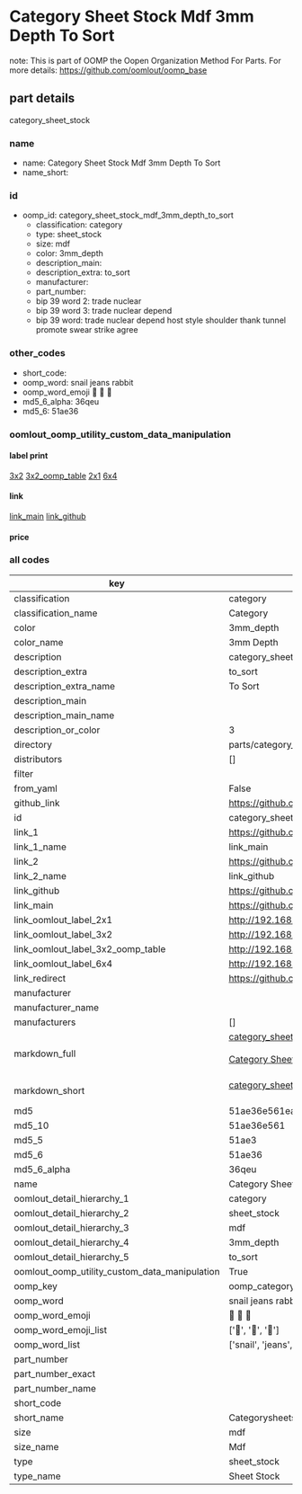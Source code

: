 # Category Sheet Stock Mdf 3mm Depth To Sort  

note: This is part of OOMP the Oopen Organization Method For Parts. For more details: https://github.com/oomlout/oomp_base

##  part details
  



category_sheet_stock



### name
* name: Category Sheet Stock Mdf 3mm Depth To Sort
* name_short: 
### id
* oomp_id: category_sheet_stock_mdf_3mm_depth_to_sort
  * classification: category
  * type: sheet_stock
  * size: mdf
  * color: 3mm_depth
  * description_main: 
  * description_extra: to_sort
  * manufacturer: 
  * part_number: 
  * bip 39 word 2: trade nuclear
  * bip 39 word 3: trade nuclear depend
  * bip 39 word: trade nuclear depend host style shoulder thank tunnel promote swear strike agree

### other_codes
* short_code: 
* oomp_word: snail jeans rabbit
* oomp_word_emoji :snail: :jeans: :rabbit:
* md5_6_alpha: 36qeu
* md5_6: 51ae36






### oomlout_oomp_utility_custom_data_manipulation
#### label print
[3x2](http://192.168.1.245:1112/?label=oomp%2036qeu)
[3x2_oomp_table](http://192.168.1.108:1112/?label=oomp%2036qeu)
[2x1](http://192.168.1.242:1112/?label=oomp%2036qeu)
[6x4](http://192.168.1.55:1112/?label=oomp%2036qeu)    

#### link

[link_main](https://github.com/oomlout/oomlout_oomp_version_1_messy/tree/main/parts/category_sheet_stock_mdf_3mm_depth_to_sort) [link_github](https://github.com/oomlout/oomlout_oomp_version_1_messy/tree/main/parts/category_sheet_stock_mdf_3mm_depth_to_sort)                             

#### price







### all codes 
| key | value |  
| --- | --- |  
| classification | category |  
| classification_name | Category |  
| color | 3mm_depth |  
| color_name | 3mm Depth |  
| description | category_sheet_stock |  
| description_extra | to_sort |  
| description_extra_name | To Sort |  
| description_main |  |  
| description_main_name |  |  
| description_or_color | 3  |  
| directory | parts/category_sheet_stock_mdf_3mm_depth_to_sort |  
| distributors | [] |  
| filter |  |  
| from_yaml | False |  
| github_link | https://github.com/oomlout/oomlout_oomp_part_src/tree/main/parts/category_sheet_stock_mdf_3mm_depth_to_sort |  
| id | category_sheet_stock_mdf_3mm_depth_to_sort |  
| link_1 | https://github.com/oomlout/oomlout_oomp_version_1_messy/tree/main/parts/category_sheet_stock_mdf_3mm_depth_to_sort |  
| link_1_name | link_main |  
| link_2 | https://github.com/oomlout/oomlout_oomp_version_1_messy/tree/main/parts/category_sheet_stock_mdf_3mm_depth_to_sort |  
| link_2_name | link_github |  
| link_github | https://github.com/oomlout/oomlout_oomp_version_1_messy/tree/main/parts/category_sheet_stock_mdf_3mm_depth_to_sort |  
| link_main | https://github.com/oomlout/oomlout_oomp_version_1_messy/tree/main/parts/category_sheet_stock_mdf_3mm_depth_to_sort |  
| link_oomlout_label_2x1 | http://192.168.1.242:1112/?label=oomp%2036qeu |  
| link_oomlout_label_3x2 | http://192.168.1.245:1112/?label=oomp%2036qeu |  
| link_oomlout_label_3x2_oomp_table | http://192.168.1.108:1112/?label=oomp%2036qeu |  
| link_oomlout_label_6x4 | http://192.168.1.55:1112/?label=oomp%2036qeu |  
| link_redirect | https://github.com/oomlout/oomlout_oomp_version_1_messy/tree/main/parts/category_sheet_stock_mdf_3mm_depth_to_sort |  
| manufacturer |  |  
| manufacturer_name |  |  
| manufacturers | [] |  
| markdown_full | [category_sheet_stock_mdf_3mm_depth_to_sort](none)<br>[](none)<br>[Category Sheet Stock Mdf 3Mm Depth To Sort](none)<br><br> |  
| markdown_short | [category_sheet_stock_mdf_3mm_depth_to_sort](none)<br><br> |  
| md5 | 51ae36e561ea9bfb1bebe6e075e5d735 |  
| md5_10 | 51ae36e561 |  
| md5_5 | 51ae3 |  
| md5_6 | 51ae36 |  
| md5_6_alpha | 36qeu |  
| name | Category Sheet Stock Mdf 3mm Depth To Sort |  
| oomlout_detail_hierarchy_1 | category |  
| oomlout_detail_hierarchy_2 | sheet_stock |  
| oomlout_detail_hierarchy_3 | mdf |  
| oomlout_detail_hierarchy_4 | 3mm_depth |  
| oomlout_detail_hierarchy_5 | to_sort |  
| oomlout_oomp_utility_custom_data_manipulation | True |  
| oomp_key | oomp_category_sheet_stock_mdf_3mm_depth_to_sort |  
| oomp_word | snail jeans rabbit |  
| oomp_word_emoji | :snail: :jeans: :rabbit: |  
| oomp_word_emoji_list | [':snail:', ':jeans:', ':rabbit:'] |  
| oomp_word_list | ['snail', 'jeans', 'rabbit'] |  
| part_number |  |  
| part_number_exact |  |  
| part_number_name |  |  
| short_code |  |  
| short_name | Categorysheetstock |  
| size | mdf |  
| size_name | Mdf |  
| type | sheet_stock |  
| type_name | Sheet Stock |  
